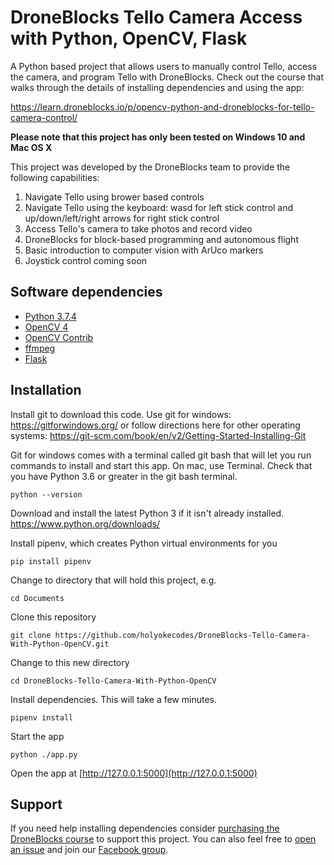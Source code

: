# DroneBlocks Tello Camera Access with Python, OpenCV, Flask

A Python based project that allows users to manually control Tello, access the camera, and program Tello with DroneBlocks. Check out the course that walks through the details of installing dependencies and using the app:

https://learn.droneblocks.io/p/opencv-python-and-droneblocks-for-tello-camera-control/

**Please note that this project has only been tested on Windows 10 and Mac OS X**

This project was developed by the DroneBlocks team to provide the following capabilities:

1. Navigate Tello using brower based controls
2. Navigate Tello using the keyboard: wasd for left stick control and up/down/left/right arrows for right stick control
3. Access Tello's camera to take photos and record video
4. DroneBlocks for block-based programming and autonomous flight
5. Basic introduction to computer vision with ArUco markers
6. Joystick control coming soon

## Software dependencies

* [Python 3.7.4](https://www.python.org/downloads/)
* [OpenCV 4](https://opencv.org/opencv-4-0/)
* [OpenCV Contrib](https://pypi.org/project/opencv-contrib-python/)
* [ffmpeg](https://github.com/kkroening/ffmpeg-python)
* [Flask](https://github.com/pallets/flask)

## Installation

Install git to download this code. Use git for windows: https://gitforwindows.org/ or follow directions here for other operating systems: https://git-scm.com/book/en/v2/Getting-Started-Installing-Git

Git for windows comes with a terminal called git bash that will let you run commands to install and start this app. On mac, use Terminal. Check that you have Python 3.6 or greater in the git bash terminal.
```
python --version
```

Download and install the latest Python 3 if it isn't already installed. https://www.python.org/downloads/

Install pipenv, which creates Python virtual environments for you
```
pip install pipenv
```

Change to directory that will hold this project, e.g.
```
cd Documents
```

Clone this repository
```
git clone https://github.com/holyokecodes/DroneBlocks-Tello-Camera-With-Python-OpenCV.git
```

Change to this new directory
```
cd DroneBlocks-Tello-Camera-With-Python-OpenCV
```

Install dependencies. This will take a few minutes.
```
pipenv install
```

Start the app
```
python ./app.py
```

Open the app at [http://127.0.0.1:5000](http://127.0.0.1:5000)

## Support
If you need help installing dependencies consider [purchasing the DroneBlocks course](https://learn.droneblocks.io/p/opencv-python-and-droneblocks-for-tello-camera-control) to support this project. You can also feel free to [open an issue](https://github.com/dbaldwin/DroneBlocks-Tello-Camera-With-Python-OpenCV/issues) and join our [Facebook group](https://www.facebook.com/groups/droneblocks/).
